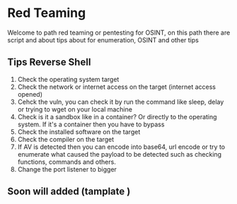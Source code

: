 # Red Teaming 

Welcome to path red teaming or pentesting for OSINT, on this path there are script and about tips about for enumeration, OSINT and other tips 

## Tips Reverse Shell 

1. Check the operating system target 
2. Check the network or internet access on the target (internet access opened)
3. Cehck the vuln, you can check it by run the command like sleep, delay or trying to wget on your local machine 
4. Check is it a sandbox like in a container? Or directly to the operating system. If it's a container then you have to bypass
5. Check the installed software on the target 
6. Check the compiler on the target 
7. If AV is detected then you can encode into base64, url encode or try to enumerate what caused the payload to be detected such as checking functions, commands and others. 
8. Change the port listener to bigger 

## Soon will added (tamplate )